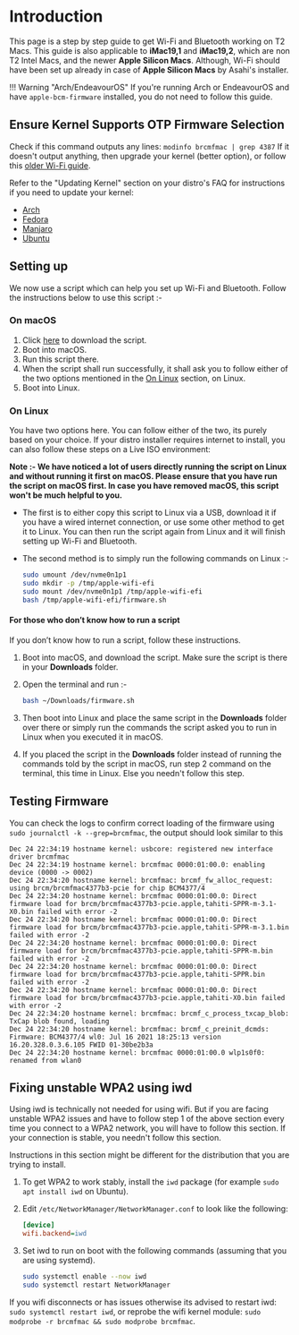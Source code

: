 # Introduction

This page is a step by step guide to get Wi-Fi and Bluetooth working on T2 Macs. This guide is also applicable to **iMac19,1** and **iMac19,2**, which are non T2 Intel Macs, and the newer **Apple Silicon Macs**. Although, Wi-Fi should have been set up already in case of **Apple Silicon Macs** by Asahi's installer.

!!! Warning "Arch/EndeavourOS"
    If you're running Arch or EndeavourOS and have `apple-bcm-firmware` installed, you do not need to follow this guide.

## Ensure Kernel Supports OTP Firmware Selection

Check if this command outputs any lines: `modinfo brcmfmac | grep 4387` If it doesn't output anything, then upgrade your kernel (better option), or follow this [older Wi-Fi guide](https://github.com/t2linux/wiki/blob/a4b46a7cfbe7efcbb6a0b6111e22172b0f5c4a77/docs/guides/wifi.md).

Refer to the "Updating Kernel" section on your distro's FAQ for instructions if you need to update your kernel:

- [Arch](https://wiki.t2linux.org/distributions/arch/faq/#updating-kernel)
- [Fedora](https://github.com/mikeeq/mbp-fedora-kernel#how-to-update-mbp-fedora-kernel)
- [Manjaro](https://wiki.t2linux.org/distributions/manjaro/faq/#updating-kernel)
- [Ubuntu](https://wiki.t2linux.org/distributions/ubuntu/faq/#updating-kernel)

## Setting up

We now use a script which can help you set up Wi-Fi and Bluetooth. Follow the instructions below to use this script :-

### On macOS

1. Click [here](../tools/firmware.sh) to download the script.
2. Boot into macOS.
3. Run this script there.
4. When the script shall run successfully, it shall ask you to follow either of the two options mentioned in the [On Linux](#on-linux) section, on Linux.
5. Boot into Linux.

### On Linux

You have two options here. You can follow either of the two, its purely based on your choice. If your distro installer requires internet to install, you can also follow these steps on a Live ISO environment:

**Note :- We have noticed a lot of users directly running the script on Linux and without running it first on macOS. Please ensure that you have run the script on macOS first. In case you have removed macOS, this script won't be much helpful to you.**

- The first is to either copy this script to Linux via a USB, download it if you have a wired internet connection, or use some other method to get it to Linux. You can then run the script again from Linux and it will finish setting up Wi-Fi and Bluetooth.

- The second method is to simply run the following commands on Linux :-

  ```sh
  sudo umount /dev/nvme0n1p1
  sudo mkdir -p /tmp/apple-wifi-efi
  sudo mount /dev/nvme0n1p1 /tmp/apple-wifi-efi
  bash /tmp/apple-wifi-efi/firmware.sh
  ```

#### For those who don’t know how to run a script

If you don’t know how to run a script, follow these instructions.

1. Boot into macOS, and download the script. Make sure the script is there in your **Downloads** folder.

2. Open the terminal and run :-
  
    ``` bash
    bash ~/Downloads/firmware.sh
    ```
  
3. Then boot into Linux and place the same script in the **Downloads** folder over there or simply run the commands the script asked you to run in Linux when you executed it in macOS.

4. If you placed the script in the **Downloads** folder instead of running the commands told by the script in macOS, run step 2 command on the terminal, this time in Linux. Else you needn't follow this step.

## Testing Firmware

You can check the logs to confirm correct loading of the firmware using `sudo journalctl -k --grep=brcmfmac`, the output should look similar to this

```log
Dec 24 22:34:19 hostname kernel: usbcore: registered new interface driver brcmfmac
Dec 24 22:34:19 hostname kernel: brcmfmac 0000:01:00.0: enabling device (0000 -> 0002)
Dec 24 22:34:20 hostname kernel: brcmfmac: brcmf_fw_alloc_request: using brcm/brcmfmac4377b3-pcie for chip BCM4377/4
Dec 24 22:34:20 hostname kernel: brcmfmac 0000:01:00.0: Direct firmware load for brcm/brcmfmac4377b3-pcie.apple,tahiti-SPPR-m-3.1-X0.bin failed with error -2
Dec 24 22:34:20 hostname kernel: brcmfmac 0000:01:00.0: Direct firmware load for brcm/brcmfmac4377b3-pcie.apple,tahiti-SPPR-m-3.1.bin failed with error -2
Dec 24 22:34:20 hostname kernel: brcmfmac 0000:01:00.0: Direct firmware load for brcm/brcmfmac4377b3-pcie.apple,tahiti-SPPR-m.bin failed with error -2
Dec 24 22:34:20 hostname kernel: brcmfmac 0000:01:00.0: Direct firmware load for brcm/brcmfmac4377b3-pcie.apple,tahiti-SPPR.bin failed with error -2
Dec 24 22:34:20 hostname kernel: brcmfmac 0000:01:00.0: Direct firmware load for brcm/brcmfmac4377b3-pcie.apple,tahiti-X0.bin failed with error -2
Dec 24 22:34:20 hostname kernel: brcmfmac: brcmf_c_process_txcap_blob: TxCap blob found, loading
Dec 24 22:34:20 hostname kernel: brcmfmac: brcmf_c_preinit_dcmds: Firmware: BCM4377/4 wl0: Jul 16 2021 18:25:13 version 16.20.328.0.3.6.105 FWID 01-30be2b3a
Dec 24 22:34:20 hostname kernel: brcmfmac 0000:01:00.0 wlp1s0f0: renamed from wlan0
```

## Fixing unstable WPA2 using iwd

Using iwd is technically not needed for using wifi. But if you are facing unstable WPA2 issues and have to follow step 1 of the above section every time you connect to a WPA2 network, you will have to follow this section. If your connection is stable, you needn't follow this section.

Instructions in this section might be different for the distribution that you are trying to install.

1. To get WPA2 to work stably, install the `iwd` package (for example `sudo apt install iwd` on Ubuntu).

2. Edit `/etc/NetworkManager/NetworkManager.conf` to look like the following:

    ```ini
    [device]
    wifi.backend=iwd
    ```

3. Set iwd to run on boot with the following commands (assuming that you are using systemd).

    ```sh
    sudo systemctl enable --now iwd
    sudo systemctl restart NetworkManager
    ```

If you wifi disconnects or has issues otherwise its advised to restart iwd: `sudo systemctl restart iwd`, or reprobe the wifi kernel module: `sudo modprobe -r brcmfmac && sudo modprobe brcmfmac`.
